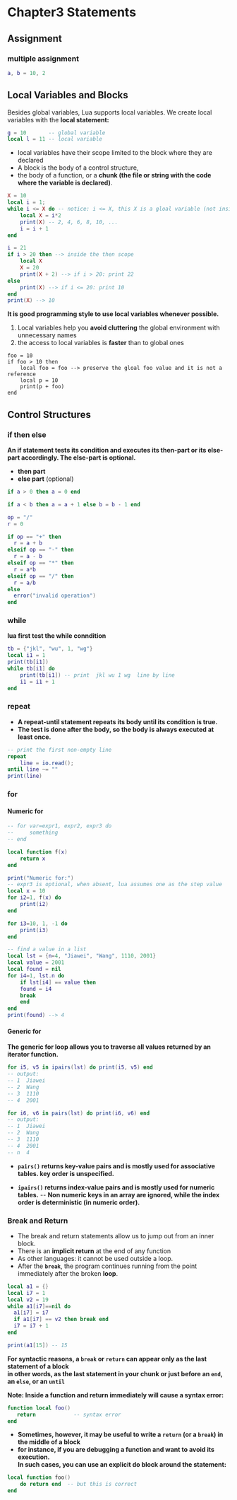 # Chapter3 Statements

## Assignment

### multiple assignment

```lua
a, b = 10, 2
```

## Local Variables and Blocks
Besides global variables, Lua supports local variables. We create local variables with the **local statement:**<br>

```lua
g = 10       -- global variable
local l = 11 -- local variable
```

* local variables have their scope limited to the block where they are declared
* A block is the body of a control structure,
* the body of a function, or a **chunk (the file or string with the code where the variable is declared)**.

```lua
X = 10
local i = 1;
while i <= X do -- notice: i <= X, this X is a gloal variable (not inside the do-end block)
    local X = i*2
    print(X) -- 2, 4, 6, 8, 10, ...
    i = i + 1
end

i = 21
if i > 20 then --> inside the then scope
    local X
    X = 20
    print(X + 2) --> if i > 20: print 22
else
    print(X) --> if i <= 20: print 10
end
print(X) --> 10
```

**It is good programming style to use local variables whenever possible.**
1. Local variables help you **avoid cluttering** the global environment with unnecessary names
2. the access to local variables is **faster** than to global ones

```
foo = 10
if foo > 10 then
    local foo = foo --> preserve the gloal foo value and it is not a reference
    local p = 10
    print(p + foo)
end
```


## Control Structures

### if then else
**An if statement tests its condition and executes its then-part or its else-part accordingly. The else-part is optional.**
* **then part**
* **else part** (optional)

```lua
if a > 0 then a = 0 end

if a < b then a = a + 1 else b = b - 1 end

op = "/"
r = 0

if op == "+" then
  r = a + b
elseif op == "-" then
  r = a - b
elseif op == "*" then
  r = a*b
elseif op == "/" then
  r = a/b
else
  error("invalid operation")
end
```

### while
**lua first test the while conndition**

```lua
tb = {"jkl", "wu", 1, "wg"}
local i1 = 1
print(tb[i1])
while tb[i1] do
    print(tb[i1]) -- print  jkl wu 1 wg  line by line
    i1 = i1 + 1
end
```

### repeat
* **A repeat-until statement repeats its body until its condition is true.**
* **The test is done after the body, so the body is always executed at least once.**

```lua
-- print the first non-empty line
repeat
    line = io.read();
until line ~= ""
print(line)
```

### for

#### Numeric for

```lua
-- for var=expr1, expr2, expr3 do
--     something
-- end

local function f(x)
    return x
end

print("Numeric for:")
-- expr3 is optional, when absent, lua assumes one as the step value
local x = 10
for i2=1, f(x) do
    print(i2)
end

for i3=10, 1, -1 do
    print(i3)
end

-- find a value in a list
local lst = {n=4, "Jiawei", "Wang", 1110, 2001}
local value = 2001
local found = nil
for i4=1, lst.n do
    if lst[i4] == value then
	found = i4
	break
    end
end
print(found) --> 4
```


#### Generic for
**The generic for loop allows you to traverse all values returned by an iterator function.**

```lua
for i5, v5 in ipairs(lst) do print(i5, v5) end
-- output:
-- 1  Jiawei
-- 2  Wang
-- 3  1110
-- 4  2001

for i6, v6 in pairs(lst) do print(i6, v6) end
-- output:
-- 1  Jiawei
-- 2  Wang
-- 3  1110
-- 4  2001
-- n  4
```

* **`pairs()` returns key-value pairs and is mostly used for associative tables. key order is unspecified.**

* **`ipairs()` returns index-value pairs and is mostly used for numeric tables.** -- **Non numeric keys in an array are ignored, while the index order is deterministic (in numeric order).**


### Break and Return
* The break and return statements allow us to jump out from an inner block.
* There is an **implicit return** at the end of any function
* As other languages: it cannot be used outside a loop.
* After the **`break`**, the program continues running from the point immediately after the broken **loop**.

```lua
local a1 = {}
local i7 = 1
local v2 = 19
while a1[i7]==nil do
  a1[i7] = i7
  if a1[i7] == v2 then break end
  i7 = i7 + 1
end

print(a1[15]) -- 15
```

**For syntactic reasons, a `break` or `return` can appear only as the last statement of a block**<br>
**in other words, as the last statement in your chunk or just before an `end`, an `else`, or an `until`**

**Note: Inside a function and return immediately will cause a syntax error:**
```lua
function local foo() 
   return            -- syntax error
end
```
* **Sometimes, however, it may be useful to write a `return` (or a `break`) in the middle of a block**
* **for instance, if you are debugging a function and want to avoid its execution.<br>In such cases, you can use an explicit do block around the statement:**

```lua
local function foo()
    do return end  -- but this is correct
end
```
